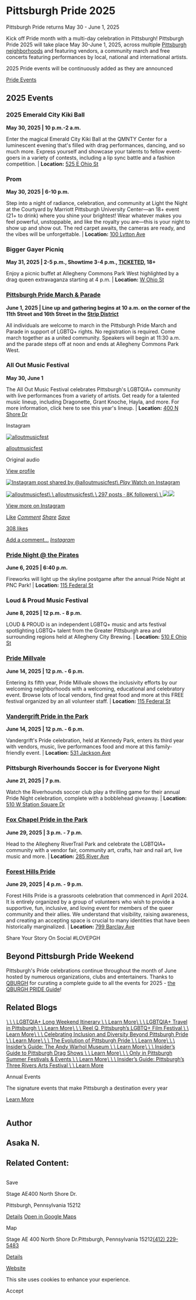 # Pittsburgh Pride 2025

Pittsburgh Pride returns May 30 - June 1, 2025

Kick off Pride month with a multi-day celebration in Pittsburgh! Pittsburgh Pride 2025 will take place May 30-June 1, 2025, across multiple [Pittsburgh neighborhoods](https://www.visitpittsburgh.com/neighborhoods/) and featuring vendors, a community march and free concerts featuring performances by local, national and international artists.

2025 Pride events will be continuously added as they are announced

[Pride Events](https://www.visitpittsburgh.com/blog/celebrate-pride-in-pittsburgh/#jlpride-events)

## 2025 Events

### 2025 Emerald City Kiki Ball

**May 30, 2025 \| 10 p.m.-2 a.m.**

Enter the magical Emerald City Kiki Ball at the QMNTY Center for a luminescent evening that's filled with drag performances, dancing, and so much more. Express yourself and showcase your talents to fellow event-goers in a variety of contests, including a lip sync battle and a fashion competition. \| **Location:** [525 E Ohio St](https://maps.app.goo.gl/Xibts8N2zkdwXsKH8)

### Prom

**May 30, 2025 \|** **6-10 p.m.**

Step into a night of radiance, celebration, and community at Light the Night at the Courtyard by Marriott Pittsburgh University Center—an 18+ event (21+ to drink) where you shine your brightest! Wear whatever makes you feel powerful, unstoppable, and like the royalty you are—this is your night to show up and show out. The red carpet awaits, the cameras are ready, and the vibes will be unforgettable. \| **Location:** [100 Lytton Ave](https://maps.app.goo.gl/D2cjPASUj6JT6nGTA)

### Bigger Gayer Picniq

**May 31, 2025 \| 2-5 p.m., Showtime 3-4 p.m., [TICKETED](https://pittsburghpride.regfox.com/2025-bigger-gayer-picniq), 18+**

Enjoy a picnic buffet at Allegheny Commons Park West highlighted by a drag queen extravaganza starting at 4 p.m. \| **Location:** [W Ohio St](https://maps.app.goo.gl/rK6q2hyDxSJokEqP6)

### [Pittsburgh Pride March & Parade](https://pittsburghpride.com/marchandparade/)

**June 1, 2025 \| Line up and gathering begins at 10 a.m. on the corner of the 11th Street and 16th Street in the [Strip District](https://www.visitpittsburgh.com/neighborhoods/strip-district/)**

All individuals are welcome to march in the Pittsburgh Pride March and Parade in support of LGBTQ+ rights. No registration is required. Come march together as a united community. Speakers will begin at 11:30 a.m. and the parade steps off at noon and ends at Allegheny Commons Park West.

### All Out Music Festival

**May 30, June 1**

The All Out Music Festival celebrates Pittsburgh's LGBTQIA+ community with live performances from a variety of artists. Get ready for a talented music lineup, including Dragonette, Grant Knoche, Hayla, and more. For more information, click here to see this year's lineup. \| **Location:** [400 N Shore Dr](https://maps.app.goo.gl/T8zzMt6YtDKpKkrg7)

Instagram

[![alloutmusicfest](https://scontent.cdninstagram.com/v/t51.2885-19/456876287_1189821892248101_9049475559784355508_n.jpg?stp=dst-jpg_s150x150_tt6&efg=eyJ2ZW5jb2RlX3RhZyI6InByb2ZpbGVfcGljLmRqYW5nby4xMDAwLmMyIn0&_nc_ht=scontent.cdninstagram.com&_nc_cat=105&_nc_oc=Q6cZ2QFRfFPJgDHzIaRS9diMD3xu8NO92tX7HijC-ybuTUxFZIW3l9YtOdEnNWl8_aZBBmM&_nc_ohc=eN015D418uEQ7kNvwEHMnFF&_nc_gid=CvZwLJyt82c9BMmBTDqCLA&edm=APs17CUBAAAA&ccb=7-5&oh=00_Afc24lgqLJGjX1abjbQ9dI1dFNk8gf7pbKcU208LOUs67w&oe=68EAF438&_nc_sid=10d13b)](https://www.instagram.com/alloutmusicfest/?utm_source=ig_embed&ig_rid=962765f1-9654-4064-a3ce-78d8433d2824)

[alloutmusicfest](https://www.instagram.com/alloutmusicfest/?utm_source=ig_embed&ig_rid=962765f1-9654-4064-a3ce-78d8433d2824)

Original audio

[View profile](https://www.instagram.com/alloutmusicfest/?utm_source=ig_embed&ig_rid=962765f1-9654-4064-a3ce-78d8433d2824)

[![Instagram post shared by @alloutmusicfest](https://scontent.cdninstagram.com/v/t51.2885-15/501176332_1016913470588811_7713138274530467489_n.jpg?stp=dst-jpg_e15_tt6&_nc_ht=scontent.cdninstagram.com&_nc_cat=103&_nc_oc=Q6cZ2QFRfFPJgDHzIaRS9diMD3xu8NO92tX7HijC-ybuTUxFZIW3l9YtOdEnNWl8_aZBBmM&_nc_ohc=kzj_2Pct_a0Q7kNvwE88caX&_nc_gid=CvZwLJyt82c9BMmBTDqCLA&edm=APs17CUBAAAA&ccb=7-5&oh=00_Afduoc5MrRKu-ohhLO9wpB3Ws8AMDX93d_l7FvvG6fDnvA&oe=68EB02BD&_nc_sid=10d13b)\\
_Play_ Watch on Instagram](https://www.instagram.com/reel/C_dE06wxTVe/?utm_source=ig_embed&ig_rid=962765f1-9654-4064-a3ce-78d8433d2824)

[![alloutmusicfest](https://scontent.cdninstagram.com/v/t51.2885-19/456876287_1189821892248101_9049475559784355508_n.jpg?stp=dst-jpg_s150x150_tt6&efg=eyJ2ZW5jb2RlX3RhZyI6InByb2ZpbGVfcGljLmRqYW5nby4xMDAwLmMyIn0&_nc_ht=scontent.cdninstagram.com&_nc_cat=105&_nc_oc=Q6cZ2QFRfFPJgDHzIaRS9diMD3xu8NO92tX7HijC-ybuTUxFZIW3l9YtOdEnNWl8_aZBBmM&_nc_ohc=eN015D418uEQ7kNvwEHMnFF&_nc_gid=CvZwLJyt82c9BMmBTDqCLA&edm=APs17CUBAAAA&ccb=7-5&oh=00_Afc24lgqLJGjX1abjbQ9dI1dFNk8gf7pbKcU208LOUs67w&oe=68EAF438&_nc_sid=10d13b)\\
\\
alloutmusicfest\\
\\
297 posts · 8K followers\\
\\
![](https://scontent.cdninstagram.com/v/t51.2885-15/514366615_18032851097674484_4471983477111544920_n.jpg?stp=c144.0.1152.1152a_dst-jpg_e35_s240x240_tt6&efg=eyJ2ZW5jb2RlX3RhZyI6ImltYWdlX3VybGdlbi4xNDQweDExNTIuc2RyLmY3NTc2MS5kZWZhdWx0X2ltYWdlLmMyIn0&_nc_ht=scontent.cdninstagram.com&_nc_cat=108&_nc_oc=Q6cZ2QFRfFPJgDHzIaRS9diMD3xu8NO92tX7HijC-ybuTUxFZIW3l9YtOdEnNWl8_aZBBmM&_nc_ohc=FtfaGT8nBdkQ7kNvwFVAIpP&_nc_gid=CvZwLJyt82c9BMmBTDqCLA&edm=APs17CUBAAAA&ccb=7-5&oh=00_AfdNgmGlgSwLQPuspB-UGRy_RCHwKMbRKOtbh3-0Dpc4Ag&oe=68EAF979&_nc_sid=10d13b)![](https://scontent.cdninstagram.com/v/t51.2885-15/511462406_18032365250674484_9101089601388429587_n.jpg?stp=c0.82.1440.1440a_dst-jpg_e35_s240x240_tt6&efg=eyJ2ZW5jb2RlX3RhZyI6ImltYWdlX3VybGdlbi4xNDQweDE2MDQuc2RyLmY3NTc2MS5kZWZhdWx0X2ltYWdlLmMyIn0&_nc_ht=scontent.cdninstagram.com&_nc_cat=108&_nc_oc=Q6cZ2QFRfFPJgDHzIaRS9diMD3xu8NO92tX7HijC-ybuTUxFZIW3l9YtOdEnNWl8_aZBBmM&_nc_ohc=snimsSZGzhsQ7kNvwHz8Z9q&_nc_gid=CvZwLJyt82c9BMmBTDqCLA&edm=APs17CUBAAAA&ccb=7-5&oh=00_Affk6fMwm_zhR9-eZu5d5SHpi-ZMv2BdbmVuuAtkBIWLfA&oe=68EB19B9&_nc_sid=10d13b)](https://www.instagram.com/alloutmusicfest/?utm_source=ig_embed&ig_rid=962765f1-9654-4064-a3ce-78d8433d2824)

[View more on Instagram](https://www.instagram.com/alloutmusicfest/?utm_source=ig_embed&ig_rid=962765f1-9654-4064-a3ce-78d8433d2824)

[Like](https://www.instagram.com/reel/C_dE06wxTVe/?utm_source=ig_embed&ig_rid=962765f1-9654-4064-a3ce-78d8433d2824) [_Comment_](https://www.instagram.com/reel/C_dE06wxTVe/?utm_source=ig_embed&ig_rid=962765f1-9654-4064-a3ce-78d8433d2824) [_Share_](https://www.instagram.com/reel/C_dE06wxTVe/?utm_source=ig_embed&ig_rid=962765f1-9654-4064-a3ce-78d8433d2824) [_Save_](https://www.instagram.com/reel/C_dE06wxTVe/?utm_source=ig_embed&ig_rid=962765f1-9654-4064-a3ce-78d8433d2824)

[308 likes](https://www.instagram.com/reel/C_dE06wxTVe/?utm_source=ig_embed&ig_rid=962765f1-9654-4064-a3ce-78d8433d2824)

[Add a comment...](https://www.instagram.com/reel/C_dE06wxTVe/?utm_source=ig_embed&ig_rid=962765f1-9654-4064-a3ce-78d8433d2824) [_Instagram_](https://www.instagram.com/reel/C_dE06wxTVe/?utm_source=ig_embed&ig_rid=962765f1-9654-4064-a3ce-78d8433d2824)

### [Pride Night @ the Pirates](http://www.mlb.com/pirates/tickets/specials/pride)

**June 6, 2025 \| 6:40 p.m.**

Fireworks will light up the skyline postgame after the annual Pride Night at PNC Park! \| **Location:** [115 Federal St](https://maps.app.goo.gl/kfNwVJwAZjzRco1Q6)

### Loud & Proud Music Festival

**June 8, 2025 \| 12 p.m. - 8 p.m.**

LOUD & PROUD is an independent LGBTQ+ music and arts festival spotlighting LGBTQ+ talent from the Greater Pittsburgh area and surrounding regions held at Allegheny City Brewing. \| **Location:** [510 E Ohio St](https://maps.app.goo.gl/Rd1x1vUUKPPu1c44A)

### [Pride Millvale](http://www.pridemillvale.org/)

**June 14, 2025 \| 12 p.m. - 6 p.m.**

Entering its fifth year, Pride Millvale shows the inclusivity efforts by our welcoming neighborhoods with a welcoming, educational and celebratory event. Browse lots of local vendors, find great food and more at this FREE festival organized by an all volunteer staff. \| **Location:** [115 Federal St](https://maps.app.goo.gl/ummyRKFDTGyt3REBA)

### [Vandergrift Pride in the Park](https://www.vanderpride.org/?fbclid=IwY2xjawJJEslleHRuA2FlbQIxMAABHY_USRfTk1iWhblYIgypw4rbwkVcrebCY4pYbDS7WztgcBv8JubEsC1_2A_aem_VfcOr8l3uHNdEfPrSW2dgA)

**June 14, 2025 \| 12 p.m. - 6 p.m.**

Vandergrift's Pride celebration, held at Kennedy Park, enters its third year with vendors, music, live performances food and more at this family-friendly event. \| **Location:** [531 Jackson Ave](https://maps.app.goo.gl/5V9Dn2gFVfjtiUsf8)

### Pittsburgh Riverhounds Soccer is for Everyone Night

**June 21, 2025 \| 7 p.m.**

Watch the Riverhounds soccer club play a thrilling game for their annual Pride Night celebration, complete with a bobblehead giveaway. \| **Location:** [510 W Station Square Dr](https://maps.app.goo.gl/WUEXYAxoQp6xKYNq5)

### [Fox Chapel Pride in the Park](http://www.fcprideinthepark.com/)

**June 29, 2025 \| 3 p.m. - 7 p.m.**

Head to the Allegheny RiverTrail Park and celebrate the LGBTQIA+ community with a vendor fair, community art, crafts, hair and nail art, live music and more. \| **Location:** [285 River Ave](https://maps.app.goo.gl/qcScC2ZT2E41P41P7)

### [Forest Hills Pride](https://www.foresthillspride.org/)

**June 29, 2025 \| 4 p.m. - 9 p.m.**

Forest Hills Pride is a grassroots celebration that commenced in April 2024. It is entirely organized by a group of volunteers who wish to provide a supportive, fun, inclusive, and loving event for members of the queer community and their allies. We understand that visibility, raising awareness, and creating an accepting space is crucial to many identities that have been historically marginalized. \| **Location:** [799 Barclay Ave](https://maps.app.goo.gl/zEWS1MGNCVeZShgbA)

Share Your Story On Social #LOVEPGH

## Beyond Pittsburgh Pride Weekend

Pittsburgh's Pride celebrations continue throughout the month of June hosted by numerous organizations, clubs and entertainers. Thanks to [QBURGH](http://qburgh.com/) for curating a complete guide to all the events for 2025 - [the QBURGH PRIDE Guide](https://qburgh.com/2024-pittsburgh-pride-guide/)!

## Related Blogs

[![](data:image/svg+xml;charset=utf-8,%3Csvg%20xmlns%3D%27http%3A%2F%2Fwww.w3.org%2F2000%2Fsvg%27%20width%3D%271%27%20height%3D%271%27%20style%3D%27background%3Atransparent%27%2F%3E)\\
\\
\\
LGBTQIA+ Long Weekend Itinerary \\
\\
Learn More](https://www.visitpittsburgh.com/blog/lgbtqia-itinerary/)[![](data:image/svg+xml;charset=utf-8,%3Csvg%20xmlns%3D%27http%3A%2F%2Fwww.w3.org%2F2000%2Fsvg%27%20width%3D%271%27%20height%3D%271%27%20style%3D%27background%3Atransparent%27%2F%3E)\\
\\
\\
LGBTQIA+ Travel in Pittsburgh \\
\\
Learn More](https://www.visitpittsburgh.com/plan-your-trip/lgbtq-travel/)[![Cars parked in front of a Drive In movie screen "Reel Q 35 Years" is projected on the screen](data:image/svg+xml;charset=utf-8,%3Csvg%20xmlns%3D%27http%3A%2F%2Fwww.w3.org%2F2000%2Fsvg%27%20width%3D%271%27%20height%3D%271%27%20style%3D%27background%3Atransparent%27%2F%3E)\\
\\
\\
Reel Q, Pittsburgh’s LGBTQ+ Film Festival \\
\\
Learn More](https://www.visitpittsburgh.com/blog/reel-q-pittsburghs-lgbtq-film-festival/)[![](data:image/svg+xml;charset=utf-8,%3Csvg%20xmlns%3D%27http%3A%2F%2Fwww.w3.org%2F2000%2Fsvg%27%20width%3D%271%27%20height%3D%271%27%20style%3D%27background%3Atransparent%27%2F%3E)\\
\\
\\
Celebrating Inclusion and Diversity Beyond Pittsburgh Pride \\
\\
Learn More](https://www.visitpittsburgh.com/blog/beyond-pittsburgh-pride/)[![](data:image/svg+xml;charset=utf-8,%3Csvg%20xmlns%3D%27http%3A%2F%2Fwww.w3.org%2F2000%2Fsvg%27%20width%3D%271%27%20height%3D%271%27%20style%3D%27background%3Atransparent%27%2F%3E)\\
\\
\\
The Evolution of Pittsburgh Pride \\
\\
Learn More](https://www.visitpittsburgh.com/blog/the-evolution-of-pittsburgh-pride/)[![](data:image/svg+xml;charset=utf-8,%3Csvg%20xmlns%3D%27http%3A%2F%2Fwww.w3.org%2F2000%2Fsvg%27%20width%3D%271%27%20height%3D%271%27%20style%3D%27background%3Atransparent%27%2F%3E)\\
\\
\\
Insider’s Guide: The Andy Warhol Museum \\
\\
Learn More](https://www.visitpittsburgh.com/blog/insiders-guide-the-andy-warhol-museum/)[![](data:image/svg+xml;charset=utf-8,%3Csvg%20xmlns%3D%27http%3A%2F%2Fwww.w3.org%2F2000%2Fsvg%27%20width%3D%271%27%20height%3D%271%27%20style%3D%27background%3Atransparent%27%2F%3E)\\
\\
\\
Insider’s Guide to Pittsburgh Drag Shows \\
\\
Learn More](https://www.visitpittsburgh.com/blog/pittsburgh-drag-shows/)[![vintage race cars compete in the Vintage Grand Prix. A red car takes the lead](data:image/svg+xml;charset=utf-8,%3Csvg%20xmlns%3D%27http%3A%2F%2Fwww.w3.org%2F2000%2Fsvg%27%20width%3D%271%27%20height%3D%271%27%20style%3D%27background%3Atransparent%27%2F%3E)\\
\\
\\
Only in Pittsburgh Summer Festivals & Events \\
\\
Learn More](https://www.visitpittsburgh.com/blog/pittsburgh-summer-festivals/)[![A performer singing at the Three Rivers Arts Festival.](data:image/svg+xml;charset=utf-8,%3Csvg%20xmlns%3D%27http%3A%2F%2Fwww.w3.org%2F2000%2Fsvg%27%20width%3D%271%27%20height%3D%271%27%20style%3D%27background%3Atransparent%27%2F%3E)\\
\\
\\
Insider’s Guide: Pittsburgh’s Three Rivers Arts Festival \\
\\
Learn More](https://www.visitpittsburgh.com/blog/insiders-guide-to-pittsburghs-three-rivers-arts-festival/)

Annual Events





The signature events that make Pittsburgh a destination every year

[Learn More](https://www.visitpittsburgh.com/events-festivals/annual-events/)

![Asaka N.](data:image/svg+xml;charset=utf-8,%3Csvg%20xmlns%3D%27http%3A%2F%2Fwww.w3.org%2F2000%2Fsvg%27%20width%3D%271%27%20height%3D%271%27%20style%3D%27background%3Atransparent%27%2F%3E)

## Author

## Asaka N.

## Related Content:

[![](data:image/svg+xml;charset=utf-8,%3Csvg%20xmlns%3D%27http%3A%2F%2Fwww.w3.org%2F2000%2Fsvg%27%20width%3D%271%27%20height%3D%271%27%20style%3D%27background%3Atransparent%27%2F%3E)](https://www.visitpittsburgh.com/directory/stage-ae-event-meeting-venues/)

Save

Stage AE400 North Shore Dr.

Pittsburgh, Pennsylvania 15212

[Details](https://www.visitpittsburgh.com/directory/stage-ae-event-meeting-venues/) [Open in Google Maps](http://maps.google.com/?q=400%20North%20Shore%20Dr.%0APittsburgh%2C%20Pennsylvania%2015212%0A)

Map

Stage AE
400 North Shore Dr.Pittsburgh, Pennsylvania 15212[(412) 229-5483](tel:+1-412-229-5483)

[Details](https://www.visitpittsburgh.com/directory/stage-ae-event-meeting-venues/)

[Website](http://www.promowestlive.com/)

This site uses cookies to enhance your experience.



Accept
